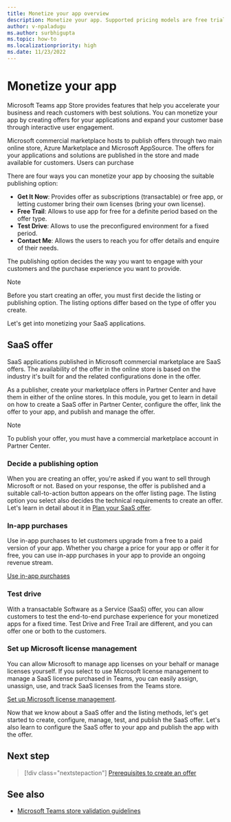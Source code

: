 ```yaml
---
title: Monetize your app overview
description: Monetize your app. Supported pricing models are free trials, in-app purchases, and include a SaaS offer with your app.
author: v-npaladugu
ms.author: surbhigupta
ms.topic: how-to
ms.localizationpriority: high 
ms.date: 11/23/2022
---
```


# Monetize your app

Microsoft Teams app Store provides features that help you accelerate your business and reach customers with best solutions. You can monetize your app by creating offers for your applications and expand your customer base through interactive user engagement.

Microsoft commercial marketplace hosts to publish offers through two main online store, Azure Marketplace and Microsoft AppSource. The offers for your applications and solutions are published in the store and made available for customers. Users can purchase

There are four ways you can monetize your app by choosing the suitable publishing option:

* **Get It Now**: Provides offer as subscriptions (transactable) or free app, or letting customer bring their own licenses (bring your own license).
* **Free Trail**: Allows to use app for free for a definite period based on the offer type.
* **Test Drive**: Allows to use the preconfigured environment for a fixed period.
* **Contact Me**: Allows the users to reach you for offer details and enquire of their needs.

The publishing option decides the way you want to engage with your customers and the purchase experience you want to provide.

> [!NOTE]
> Before you start creating an offer, you must first decide the listing or publishing option. The listing options differ based on the type of offer you create.

Let's get into monetizing your SaaS applications.

## SaaS offer

SaaS applications published in Microsoft commercial marketplace are SaaS offers. The availability of the offer in the online store is based on the industry it's built for and the related configurations done in the offer.

As a publisher, create your marketplace offers in Partner Center and have them in either of the online stores. In this module, you get to learn in detail on how to create a SaaS offer in Partner Center, configure the offer, link the offer to your app, and publish and manage the offer.

> [!NOTE]
> To publish your offer, you must have a commercial marketplace account in Partner Center.

### Decide a publishing option

When you are creating an offer, you're asked if you want to sell through Microsoft or not. Based on your response, the offer is published and a suitable call-to-action button appears on the offer listing page. The listing option you select also decides the technical requirements to create an offer. Let's learn in detail about it in [Plan your SaaS offer](include-saas-offer.md).

### In-app purchases

Use in-app purchases to let customers upgrade from a free to a paid version of your app. Whether you charge a price for your app or offer it for free, you can use in-app purchases in your app to provide an ongoing revenue stream.

[Use in-app purchases](~/concepts/deploy-and-publish/appsource/prepare/in-app-purchase-flow.md)

### Test drive

With a transactable Software as a Service (SaaS) offer, you can allow customers to test the end-to-end purchase experience for your monetized apps for a fixed time. Test Drive and Free Trail are different, and you can offer one or both to the customers.

### Set up Microsoft license management

You can allow Microsoft to manage app licenses on your behalf or manage licenses yourself. If you select to use Microsoft license management to manage a SaaS license purchased in Teams, you can easily assign, unassign, use, and track SaaS licenses from the Teams store.

[Set up Microsoft license management](manage-third-party-apps-license.md).

Now that we know about a SaaS offer and the listing methods, let's get started to create, configure, manage, test, and publish the SaaS offer. Let's also learn to configure the SaaS offer to your app and publish the app with the offer.

## Next step

> [!div class="nextstepaction"]
> [Prerequisites to create an offer](prerequisites.md)

## See also

* [Microsoft Teams store validation guidelines](teams-store-validation-guidelines.md)
